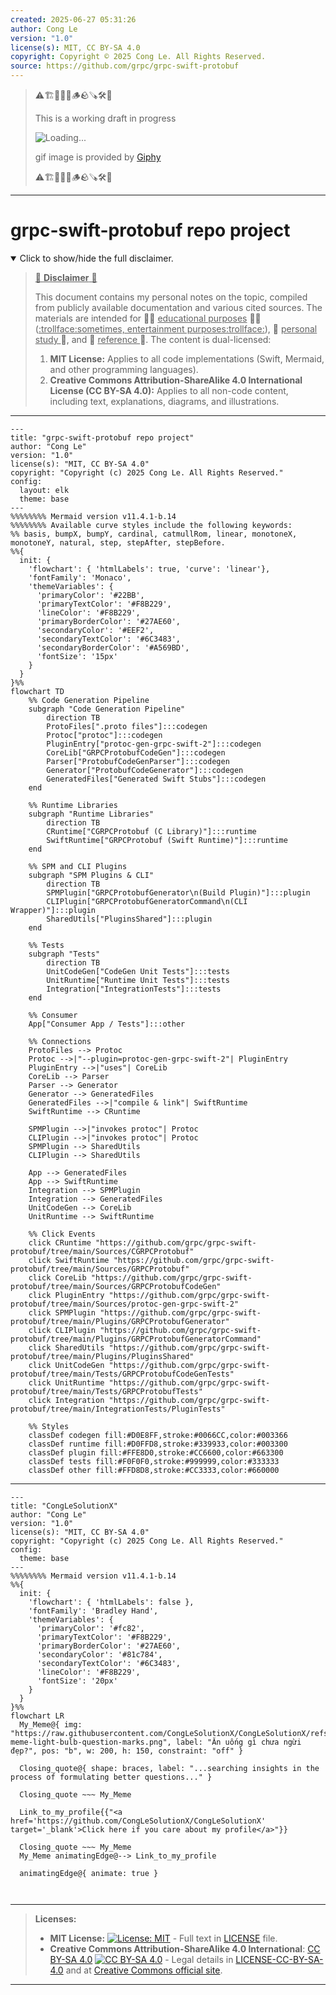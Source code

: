```yaml
---
created: 2025-06-27 05:31:26
author: Cong Le
version: "1.0"
license(s): MIT, CC BY-SA 4.0
copyright: Copyright © 2025 Cong Le. All Rights Reserved.
source: https://github.com/grpc/grpc-swift-protobuf
---
```



> ⚠️🏗️🚧🦺🧱🪵🪨🪚🛠️👷
> 
> This is a working draft in progress
> 
> ![Loading...](https://media2.giphy.com/media/v1.Y2lkPTc5MGI3NjExMXVjejV3dnVjc2o5MXd3eXBvcDR1cHlzbHQ1Z2R6YjY0ZHpmdjJ6OCZlcD12MV9pbnRlcm5hbF9naWZfYnlfaWQmY3Q9Zw/hL9q5k9dk9l0wGd4e0/giphy.gif)
>
> gif image is provided by [Giphy](https://giphy.com)
> 
> ⚠️🏗️🚧🦺🧱🪵🪨🪚🛠️👷


----




# grpc-swift-protobuf repo project
<details open>
<summary>Click to show/hide the full disclaimer.</summary>
   
> <ins>📢 **Disclaimer** 🚨</ins>
>
> This document contains my personal notes on the topic,
> compiled from publicly available documentation and various cited sources.
> The materials are intended for 👨‍🎓 <ins>educational purposes</ins> 👨‍🎓 (<ins>:trollface:sometimes, entertainment purposes:trollface:</ins>), 📖 <ins> personal study </ins> 📖, and 🔖 <ins> reference </ins> 🔖.
> The content is dual-licensed:
> 1. **MIT License:** Applies to all code implementations (Swift, Mermaid, and other programming languages).
> 2. **Creative Commons Attribution-ShareAlike 4.0 International License (CC BY-SA 4.0):** Applies to all non-code content, including text, explanations, diagrams, and illustrations.

</details>



---

```mermaid
---
title: "grpc-swift-protobuf repo project"
author: "Cong Le"
version: "1.0"
license(s): "MIT, CC BY-SA 4.0"
copyright: "Copyright (c) 2025 Cong Le. All Rights Reserved."
config:
  layout: elk
  theme: base
---
%%%%%%%% Mermaid version v11.4.1-b.14
%%%%%%%% Available curve styles include the following keywords:
%% basis, bumpX, bumpY, cardinal, catmullRom, linear, monotoneX, monotoneY, natural, step, stepAfter, stepBefore.
%%{
  init: {
    'flowchart': { 'htmlLabels': true, 'curve': 'linear'},
    'fontFamily': 'Monaco',
    'themeVariables': {
      'primaryColor': '#22BB',
      'primaryTextColor': '#F8B229',
      'lineColor': '#F8B229',
      'primaryBorderColor': '#27AE60',
      'secondaryColor': '#EEF2',
      'secondaryTextColor': '#6C3483',
      'secondaryBorderColor': '#A569BD',
      'fontSize': '15px'
    }
  }
}%%
flowchart TD
    %% Code Generation Pipeline
    subgraph "Code Generation Pipeline"
        direction TB
        ProtoFiles[".proto files"]:::codegen
        Protoc["protoc"]:::codegen
        PluginEntry["protoc-gen-grpc-swift-2"]:::codegen
        CoreLib["GRPCProtobufCodeGen"]:::codegen
        Parser["ProtobufCodeGenParser"]:::codegen
        Generator["ProtobufCodeGenerator"]:::codegen
        GeneratedFiles["Generated Swift Stubs"]:::codegen
    end

    %% Runtime Libraries
    subgraph "Runtime Libraries"
        direction TB
        CRuntime["CGRPCProtobuf (C Library)"]:::runtime
        SwiftRuntime["GRPCProtobuf (Swift Runtime)"]:::runtime
    end

    %% SPM and CLI Plugins
    subgraph "SPM Plugins & CLI"
        direction TB
        SPMPlugin["GRPCProtobufGenerator\n(Build Plugin)"]:::plugin
        CLIPlugin["GRPCProtobufGeneratorCommand\n(CLI Wrapper)"]:::plugin
        SharedUtils["PluginsShared"]:::plugin
    end

    %% Tests
    subgraph "Tests"
        direction TB
        UnitCodeGen["CodeGen Unit Tests"]:::tests
        UnitRuntime["Runtime Unit Tests"]:::tests
        Integration["IntegrationTests"]:::tests
    end

    %% Consumer
    App["Consumer App / Tests"]:::other

    %% Connections
    ProtoFiles --> Protoc
    Protoc -->|"--plugin=protoc-gen-grpc-swift-2"| PluginEntry
    PluginEntry -->|"uses"| CoreLib
    CoreLib --> Parser
    Parser --> Generator
    Generator --> GeneratedFiles
    GeneratedFiles -->|"compile & link"| SwiftRuntime
    SwiftRuntime --> CRuntime

    SPMPlugin -->|"invokes protoc"| Protoc
    CLIPlugin -->|"invokes protoc"| Protoc
    SPMPlugin --> SharedUtils
    CLIPlugin --> SharedUtils

    App --> GeneratedFiles
    App --> SwiftRuntime
    Integration --> SPMPlugin
    Integration --> GeneratedFiles
    UnitCodeGen --> CoreLib
    UnitRuntime --> SwiftRuntime

    %% Click Events
    click CRuntime "https://github.com/grpc/grpc-swift-protobuf/tree/main/Sources/CGRPCProtobuf"
    click SwiftRuntime "https://github.com/grpc/grpc-swift-protobuf/tree/main/Sources/GRPCProtobuf"
    click CoreLib "https://github.com/grpc/grpc-swift-protobuf/tree/main/Sources/GRPCProtobufCodeGen"
    click PluginEntry "https://github.com/grpc/grpc-swift-protobuf/tree/main/Sources/protoc-gen-grpc-swift-2"
    click SPMPlugin "https://github.com/grpc/grpc-swift-protobuf/tree/main/Plugins/GRPCProtobufGenerator"
    click CLIPlugin "https://github.com/grpc/grpc-swift-protobuf/tree/main/Plugins/GRPCProtobufGeneratorCommand"
    click SharedUtils "https://github.com/grpc/grpc-swift-protobuf/tree/main/Plugins/PluginsShared"
    click UnitCodeGen "https://github.com/grpc/grpc-swift-protobuf/tree/main/Tests/GRPCProtobufCodeGenTests"
    click UnitRuntime "https://github.com/grpc/grpc-swift-protobuf/tree/main/Tests/GRPCProtobufTests"
    click Integration "https://github.com/grpc/grpc-swift-protobuf/tree/main/IntegrationTests/PluginTests"

    %% Styles
    classDef codegen fill:#D0E8FF,stroke:#0066CC,color:#003366
    classDef runtime fill:#D0FFD8,stroke:#339933,color:#003300
    classDef plugin fill:#FFE8D0,stroke:#CC6600,color:#663300
    classDef tests fill:#F0F0F0,stroke:#999999,color:#333333
    classDef other fill:#FFD8D8,stroke:#CC3333,color:#660000

```

---

<!-- 
```mermaid
%% Current Mermaid version
info
```  -->


```mermaid
---
title: "CongLeSolutionX"
author: "Cong Le"
version: "1.0"
license(s): "MIT, CC BY-SA 4.0"
copyright: "Copyright (c) 2025 Cong Le. All Rights Reserved."
config:
  theme: base
---
%%%%%%%% Mermaid version v11.4.1-b.14
%%{
  init: {
    'flowchart': { 'htmlLabels': false },
    'fontFamily': 'Bradley Hand',
    'themeVariables': {
      'primaryColor': '#fc82',
      'primaryTextColor': '#F8B229',
      'primaryBorderColor': '#27AE60',
      'secondaryColor': '#81c784',
      'secondaryTextColor': '#6C3483',
      'lineColor': '#F8B229',
      'fontSize': '20px'
    }
  }
}%%
flowchart LR
  My_Meme@{ img: "https://raw.githubusercontent.com/CongLeSolutionX/CongLeSolutionX/refs/heads/main/assets/images/My-meme-light-bulb-question-marks.png", label: "Ăn uống gì chưa ngừi đẹp?", pos: "b", w: 200, h: 150, constraint: "off" }

  Closing_quote@{ shape: braces, label: "...searching insights in the process of formulating better questions..." }
    
  Closing_quote ~~~ My_Meme
    
  Link_to_my_profile{{"<a href='https://github.com/CongLeSolutionX/CongLeSolutionX' target='_blank'>Click here if you care about my profile</a>"}}

  Closing_quote ~~~ My_Meme
  My_Meme animatingEdge@--> Link_to_my_profile
  
  animatingEdge@{ animate: true }



```

---
>**Licenses:**
>
>- **MIT License:**  [![License: MIT](https://img.shields.io/badge/License-MIT-yellow.svg)](LICENSE) - Full text in [LICENSE](LICENSE) file.
>- **Creative Commons Attribution-ShareAlike 4.0 International**: [CC BY-SA 4.0](https://creativecommons.org/licenses/by-sa/4.0/) [![CC BY-SA 4.0](https://licensebuttons.net/l/by-sa/4.0/88x31.png)](https://creativecommons.org/licenses/by-sa/4.0/) - Legal details in [LICENSE-CC-BY-SA-4.0](THE_PAST/LICENSE-CC-BY-SA-4.0) and at [Creative Commons official site](https://creativecommons.org/licenses/by-sa/4.0/).
>
---